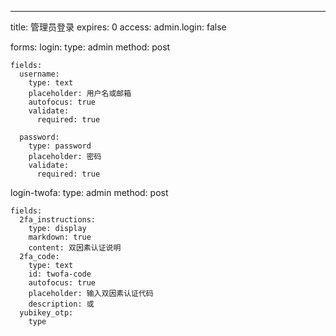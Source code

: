 ---
title: 管理员登录
expires: 0
access:
  admin.login: false

forms:
  login:
    type: admin
    method: post

    fields:
      username:
        type: text
        placeholder: 用户名或邮箱
        autofocus: true
        validate:
          required: true

      password:
        type: password
        placeholder: 密码
        validate:
          required: true

  login-twofa:
    type: admin
    method: post

    fields:
      2fa_instructions:
        type: display
        markdown: true
        content: 双因素认证说明
      2fa_code:
        type: text
        id: twofa-code
        autofocus: true
        placeholder: 输入双因素认证代码
        description: 或
      yubikey_otp: 
        type
